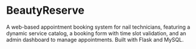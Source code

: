 # BeautyReserve
A web-based appointment booking system for nail technicians, featuring a dynamic service catalog, a booking form with time slot validation, and an admin dashboard to manage appointments. Built with Flask and MySQL.

